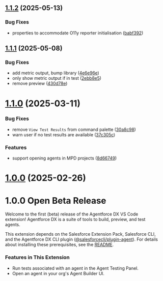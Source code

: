 ## [1.1.2](https://github.com/salesforcecli/vsode-agents/compare/v1.1.1...v1.1.2) (2025-05-13)

### Bug Fixes

- properties to accommodate O11y reporter initialisation ([babf392](https://github.com/salesforcecli/vsode-agents/commit/babf3925016a36e7ff5f7f652dd8613ec5e445b9))

## [1.1.1](https://github.com/salesforcecli/vsode-agents/compare/v1.1.0...v1.1.1) (2025-05-08)

### Bug Fixes

- add metric output, bump library ([4e6e96e](https://github.com/salesforcecli/vsode-agents/commit/4e6e96ecb691f5b94a4c4e62a054690abc9a29d7))
- only show metric output if in test ([2ebb8e5](https://github.com/salesforcecli/vsode-agents/commit/2ebb8e52c9477a5b03cc82ddcab5bc44f3752306))
- remove preview ([430d78e](https://github.com/salesforcecli/vsode-agents/commit/430d78e15f1e96341617dcb8ea0ff448b3fcebdc))

# [1.1.0](https://github.com/salesforcecli/vsode-agents/compare/v1.0.0...v1.1.0) (2025-03-11)

### Bug Fixes

- remove `View Test Results` from command palette ([30a8c98](https://github.com/salesforcecli/vsode-agents/commit/30a8c98c90a252d635e4d7ca87867491560e0cd0))
- warn user if no test results are available ([37c305c](https://github.com/salesforcecli/vsode-agents/commit/37c305ce5d616eaa650a7b442b42449a71413035))

### Features

- support opening agents in MPD projects ([8d66749](https://github.com/salesforcecli/vsode-agents/commit/8d667494fb9e61fb69a710241de27c403785578c))

# [1.0.0](https://github.com/salesforcecli/vsode-agents/compare/v0.1.0...v1.0.0) (2025-02-26)

# 1.0.0 Open Beta Release

Welcome to the first (beta) release of the Agentforce DX VS Code extension! Agentforce DX is a suite of tools to build, preview, and test agents.

This extension depends on the Salesforce Extension Pack, Salesforce CLI, and the Agentforce DX CLI plugin ([@salesforcecli/plugin-agent](https://github.com/salesforcecli/plugin-agent)). For details about installing these prerequisites, see the [README](./README.md).

### Features in This Extension

- Run tests associated with an agent in the Agent Testing Panel.
- Open an agent in your org's Agent Builder UI.
